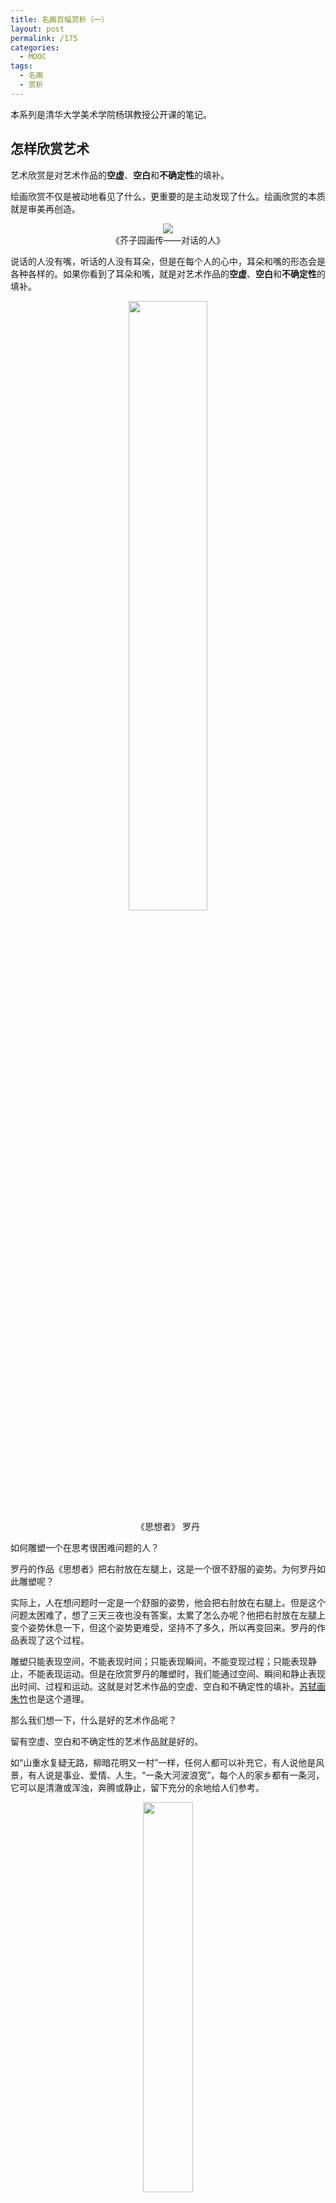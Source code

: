 ```yaml
---
title: 名画百幅赏析（一）
layout: post
permalink: /175
categories:
  - MOOC
tags:
  - 名画
  - 赏析
---
```

本系列是清华大学美术学院杨琪教授公开课的笔记。

## 怎样欣赏艺术

艺术欣赏是对艺术作品的**空虚**、**空白**和**不确定性**的填补。

绘画欣赏不仅是被动地看见了什么，更重要的是主动发现了什么。绘画欣赏的本质就是审美再创造。

<p align="center">
<img src="http://im-possible.info/images/articles/the-eye-beguiled/2/7-small.jpg"><br/>
《芥子园画传——对话的人》
</p>

说话的人没有嘴，听话的人没有耳朵，但是在每个人的心中，耳朵和嘴的形态会是各种各样的。如果你看到了耳朵和嘴，就是对艺术作品的**空虚**、**空白**和**不确定性**的填补。

<p align="center">
<img src="https://upload.wikimedia.org/wikipedia/commons/1/12/The_Thinker_close.jpg" width="50%"><br/>
《思想者》 罗丹
</p>

如何雕塑一个在思考很困难问题的人？

罗丹的作品《思想者》把右肘放在左腿上，这是一个很不舒服的姿势。为何罗丹如此雕塑呢？

实际上，人在想问题时一定是一个舒服的姿势，他会把右肘放在右腿上。但是这个问题太困难了，想了三天三夜也没有答案，太累了怎么办呢？他把右肘放在左腿上变个姿势休息一下，但这个姿势更难受，坚持不了多久，所以再变回来。罗丹的作品表现了这个过程。

雕塑只能表现空间，不能表现时间；只能表现瞬间，不能变现过程；只能表现静止，不能表现运动。但是在欣赏罗丹的雕塑时，我们能通过空间、瞬间和静止表现出时间、过程和运动。这就是对艺术作品的空虚、空白和不确定性的填补。[苏轼画朱竹](http://www.5011.net/lishi/84598.html)也是这个道理。

那么我们想一下，什么是好的艺术作品呢？

留有空虚、空白和不确定性的艺术作品就是好的。

如“山重水复疑无路，柳暗花明又一村”一样，任何人都可以补充它，有人说他是风景，有人说是事业、爱情、人生。“一条大河波浪宽”，每个人的家乡都有一条河，它可以是清澈或浑浊，奔腾或静止，留下充分的余地给人们参考。

<p align="center">
<img src="http://www.cqns1946.com/Files/2201-120415-2.jpg" width="40%" ><br/>
《蛙声十里出山泉》 齐白石
</p>

齐白石的《蛙声十里出山泉》也是这个道理。“蛙声十里出山泉”是清朝的一句诗，绘画不能表现声音，同时也不能表现出“十里”的巨大空间。齐白石画了一个小溪，上面有几块石头，这幅画就画完了。你可以想象，溪水中既然有蝌蚪，那么上游一定有一个池塘，开着荷花，碧绿的叶子上蹲着一个青蛙在欢快的鸣叫，你看到了吗？

其实，这只是艺术欣赏的一个方面，对艺术作品的欣赏还可以从内容、形式、风格和流派等角度出发，在后面会陆续介绍。

我们可以从同样的角度，来自行欣赏米勒的《扶锄的男子》。

<p align="center">
<img src="http://www.sbkk8.cn/uploads/allimg/151205/1_151205102627_1.jpg" width="70%" ><br/>
《扶锄的男子》 米勒
</p>

## 西方史前艺术欣赏

什么是史前？

西方人认为历史是从文字产生之后才有的，文字产生之前就是史前。这是一个约定俗成的时间而不是科学的。

1875年，索特乌拉发现了[阿尔塔米拉洞穴](https://zh.wikipedia.org/wiki/%E9%98%BF%E5%B0%94%E5%A1%94%E7%B1%B3%E6%8B%89%E6%B4%9E)中野蛮人的艺术（史前艺术），但是当时的人们并不相信史前人类有能力创造如此精美的壁画，人们认为艺术越生动，越真实，便越是伪造的证据，索特乌拉也在屈辱中死去了。

<p align="center">
<img src="https://upload.wikimedia.org/wikipedia/commons/c/cc/AltamiraBison.jpg" width="70%" ><br/>
大窟顶的野牛
</p>

在索特乌拉去世之后，人们开始重视对阿尔塔米拉洞穴的研究，并提出了四个尖锐的问题：

1. 艺术作品是给人看的，为什么跑到人根本不能到达的洞穴深处去了？
2. 为什么洞穴中动物构图十分混乱？往往在牛身上有马，马身上有鹿，而不是没有地方画。
3. 为什么只有动物没有植物？
4. 为什么人的形象那么少，那么渺小？

其实，人们对史前艺术的理解，也正是对这四个问题的回答。

1. 这些作品本来就不是给人看的，是一种“巫术”。酋长领着部落去打野牛，但是都打不过野牛的蛮力，巫师让在洞穴深处画了一个野牛并用木头、石块去击打它，然后告诉大家，今天肯定能打过这个野牛。史前人往往认为画的东西和真的东西是一样的。《红楼梦》里赵姨娘扎小人诅咒贾宝玉，也是这个道理。
2. 如果真打到了野牛，第二次再去打野牛时，就不用再画一个完整的，而是在牛身上加一个轮廓线就可以。打不到时，巫师认为牛的灵魂已死，就去打马了，便在牛身上画一个马。
3. 史前艺术的其他洞穴里，主要的形象也都是动物。这些动物的共同特点就是，它们都是狩猎的对象。正如马克思的理念，史前艺术由史前经济决定，而史前经济就是狩猎经济。
4. 人在史前的地位就是渺小的。

<p align="center">
<img src="https://upload.wikimedia.org/wikipedia/commons/5/50/Venus_von_Willendorf_01.jpg" width="40%" ><br/>
圆雕 《维伦多尔夫的维纳斯》
</p>

史前人只关心两个事情，如何打到猎物和如何增加人口。

所以[维伦多尔夫的维纳斯](https://zh.wikipedia.org/wiki/%E7%BB%B4%E4%BC%A6%E5%A4%9A%E5%B0%94%E5%A4%AB%E7%9A%84%E7%BB%B4%E7%BA%B3%E6%96%AF)中，头发把鼻子眼睛都盖住了，因为史前人并不关心长相，只关心能否生育。

艺术归根到底是由经济决定的，史前艺术就是由狩猎生活决定的。经济依然是艺术发展终极的和最后的力量，经济与艺术之间会产生许多复杂的中介。

## 埃及艺术赏析

欧洲艺术的源头是希腊艺术，而希腊艺术的源头是埃及艺术。古埃及文明也是四大文明之一。

提到埃及，我们首先会想到金字塔。金字塔是用来保存法老的尸体的，埃及人认为人死后三千年会复活。因此埃及人不重视住宅的建设，而重视坟墓的建设。

<p align="center">
<img src="https://upload.wikimedia.org/wikipedia/commons/d/d1/Gizeh_Cheops_BW_1.jpg" width="70%" ><br/>
胡夫金字塔
</p>

为什么埃及人有这种生死轮回的概念？

埃及有发达的农业文明，他们认为人和种子一样，凋谢后再埋在土里第二年还会生长出来。

<p align="center">
<img src="https://upload.wikimedia.org/wikipedia/commons/f/f6/Great_Sphinx_of_Giza_-_20080716a.jpg" width="70%" ><br/>
狮身人面像
</p>

埃及人认为世界上最有力量的是狮子，最具智慧的是法老，因此建筑了自认为“无敌”的狮身人面像。

埃及绘画文明也有生死轮回的观念。人们死后把带不走的东西画在壁画里，比如《三个乐女》：

<p align="center">
<img src="http://s2.sinaimg.cn/bmiddle/4b1a026960246afe1b811" width="50%" ><br/>
古埃及纳赫特墓室壁画 《三个乐女》
</p>

这幅画中，眼睛看起来很别扭。三个乐女是给死去的法老奏乐的，因此应该画成法老最容易辨识的样子。

埃及人认为人的侧面最容易辨识，而仆人决不允许斜着眼看主人。因此脸是侧的，眼睛却是正面的。同时，埃及人认为仆人必须用双手为主人服侍，因此脸是侧的，胸是正的，两只手都要画出来，为主人服侍。因此埃及艺术有严格的**正面率**，胸一定是正面的。

<p align="center">
<img src="https://ss1.bdstatic.com/70cFuXSh_Q1YnxGkpoWK1HF6hhy/it/u=1028944342,2053537567&fm=23&gp=0.jpg" width="50%" ><br/>
古埃及底比斯墓室壁画 《池塘》
</p>

埃及艺术不是按照人们所看到的样子去表现，而是按照人们所知道的样子去表现。埃及艺术追求的不是真实的表现对象，而是追求把事物表现的清楚明白。

那么埃及艺术是如何影响希腊艺术的呢？

## 希腊艺术赏析

希腊艺术**继承**并**修正**了埃及艺术的特征，最后走到埃及艺术的**反面**，创造了希腊艺术。

希腊艺术的总特征是，歌颂人，表现人。

希腊人认为，神与人“同性同情”。神不是一般人，而是理想化的人。

1. 希腊艺术作品中神的身体，就是人的身体，不过他们比一般人的身体更健康。
2. 希腊艺术作品中神的意志，就是人的意志，不过他们比一般人的意志更坚定。
3. 希腊艺术作品中神的智慧，就是人的智慧，不过他们比一般人的智慧更高明。

<p align="center">
<img src="http://i4.qhimg.com/dr/270_500_/t0112a7ea8353147628.jpg?size=250x427" width="30%" ><br/>
《赫尔墨斯与小酒神》
</p>

[《赫尔墨斯与小酒神》](https://zh.wikipedia.org/wiki/%E8%B5%AB%E8%80%B3%E5%A2%A8%E6%96%AF%E5%92%8C%E5%A9%B4%E5%84%BF%E9%85%92%E7%A5%9E)中凝聚了希腊艺术最具有一般性的特征：

1. 明确的重心
2. 生动的褶皱：如果即有**裸体**，又有衣物的**褶皱**，那么它很大概率是希腊艺术作品。
3. 又直又高的鼻子（希腊鼻）

<p align="center">
<img src="https://upload.wikimedia.org/wikipedia/commons/7/75/Vatican-Le_Laocoon.jpg" width="70%" ><br/>
《拉奥孔》
</p>

在[《拉奥孔》](https://zh.wikipedia.org/wiki/%E6%8B%89%E5%A5%A5%E5%AD%94)中，左边已经死去的小儿子表现了**恐惧**，蛇咬到了拉奥孔的腰，表现了**畏惧**，右边被缠住的大儿子好像还能跑，表现了**同情**。

蛇咬住了拉奥孔的腰非常疼痛，但是为什么不放声狂叫而只是张开小口呢？

作家[莱辛](https://zh.wikipedia.org/wiki/%E6%88%88%E7%89%B9%E9%9C%8D%E5%B0%94%E5%BE%B7%C2%B7%E5%9F%83%E5%A4%AB%E8%8E%B1%E5%A7%86%C2%B7%E8%8E%B1%E8%BE%9B)在其所写的《拉奥孔》一书中以美学观点对拉奥孔的角色进行了重新分析。他认为，“美是造型艺术的最高法律”，“凡是为造型艺术所能追求的其他东西，如果和美不相容，就须让路给美；如果和美相容，那至少服从美”，“假如拉奥孔放声吼叫，那就会在作品上留下一个大大的黑洞，破坏了雕塑形象的美”，总而言之，就是“真实要给美让路”。

希腊绘画在历史发展中消失了很多，因此目前存量很少。

## 中世纪艺术赏析

中世纪：从公元 476 年西罗马灭亡到 1450 年意大利文艺复兴约 1000 年的时间。

文艺复兴时的思想家瓦萨里把艺术发展分为三个阶段：

1. 古希腊
2. 中世纪
3. 文艺复兴

[瓦萨里](https://zh.wikipedia.org/wiki/%E4%B9%94%E5%B0%94%E4%B9%94%C2%B7%E7%93%A6%E8%90%A8%E9%87%8C)认为中世纪的艺术是黑暗的，称其为**黑暗的一千年**。因为在那段时期基督教在政治、经济、文化和思想上占据统治地位，艺术发生了根本的变化。中世纪的艺术与古希腊正好相反，古希腊艺术中心是人，而中世纪是神。因此可以说，古希腊的艺术把神人化，中世纪的艺术把人神化，这是二者的根本区别。

中世纪最辉煌的是教堂，分为**哥特式教堂**和**罗马式教堂**。

哥特是日耳曼民族的一支，曾经洗劫了罗马，所以文艺复兴时的人非常痛恨哥特人，也不喜欢中世纪的教堂。哥特式教堂也是一个约定俗成的概念：

1. 这种教堂不是哥特人建造的。
2. 这种教堂并不野蛮，而是艺术和文明的。

哥特式教堂特点：**高耸**而**尖顶**。因为上帝在天上，因此具有很强的宗教色彩。

<p align="center">
<img src="https://upload.wikimedia.org/wikipedia/commons/f/fe/Cologne_Cathedral.jpg" width="50%" ><br/>
科隆大教堂
</p>

罗马式教堂特点：**低矮**而**圆顶**。同样能够表达宗教色彩：进入了罗马式教堂如同进入了主的坟墓。

<p align="center">
<img src="http://s9.sinaimg.cn/mw690/002aPC3dzy6Y2OPG9mwb8&690" width="70%" ><br/>
比萨大教堂
</p>

哥特式教堂与罗马式教堂的区别：

1. 尖顶和圆顶

2. 高耸和低矮

3. 轻盈和沉重

4. 哥特式教堂几乎没有墙壁，四周都是窗户，窗户上有马赛克图画。

   马赛克图画的作用：

   - 把光线挡在外面，进入教堂好像有一种神圣的光线。
   - 马赛克拼凑的图画，都是圣经故事，是很多不识字人的圣经。

   而罗马式教堂有墙壁，好像一个碉堡。

5. 哥特式教堂没有独立的钟楼，而罗马式教堂有（比萨大教堂旁的比萨斜塔）。

希腊艺术是写实的，而中世纪艺术不是，但中世纪艺术的表达情感更充分、更浓烈。